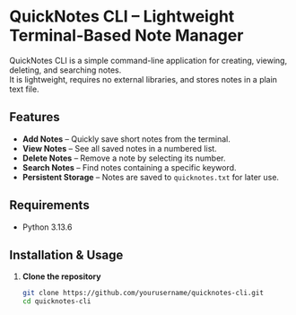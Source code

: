 # QuickNotes CLI – Lightweight Terminal-Based Note Manager

QuickNotes CLI is a simple command-line application for creating, viewing, deleting, and searching notes.  
It is lightweight, requires no external libraries, and stores notes in a plain text file.

## Features
- **Add Notes** – Quickly save short notes from the terminal.
- **View Notes** – See all saved notes in a numbered list.
- **Delete Notes** – Remove a note by selecting its number.
- **Search Notes** – Find notes containing a specific keyword.
- **Persistent Storage** – Notes are saved to `quicknotes.txt` for later use.

## Requirements
- Python 3.13.6

## Installation & Usage

1. **Clone the repository**
   ```bash
   git clone https://github.com/yourusername/quicknotes-cli.git
   cd quicknotes-cli
